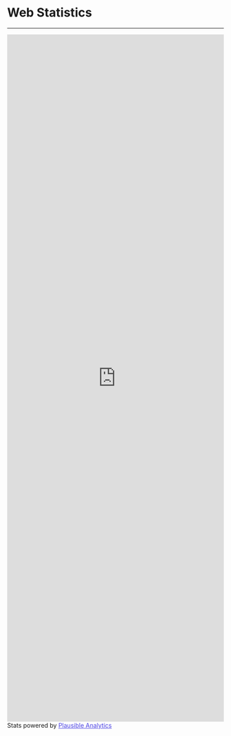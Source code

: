 # Web Statistics

---

<iframe plausible-embed src="https://stats.willit.fail/share/fosshost.org?auth=uUL0KBzY6_pRnXJcpCfoz&embed=true&theme=light&background=transparent" scrolling="no" frameborder="0" loading="lazy" style="width: 1px; min-width: 100%; height: 1600px;"></iframe>
<div style="font-size: 14px; padding-bottom: 14px;">Stats powered by <a target="_blank" style="color: #4F46E5; text-decoration: underline;" href="https://plausible.io">Plausible Analytics</a></div>
<script async src="https://stats.willit.fail/js/embed.host.js"></script>
